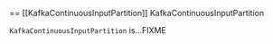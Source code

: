 == [[KafkaContinuousInputPartition]] KafkaContinuousInputPartition

`KafkaContinuousInputPartition` is...FIXME
